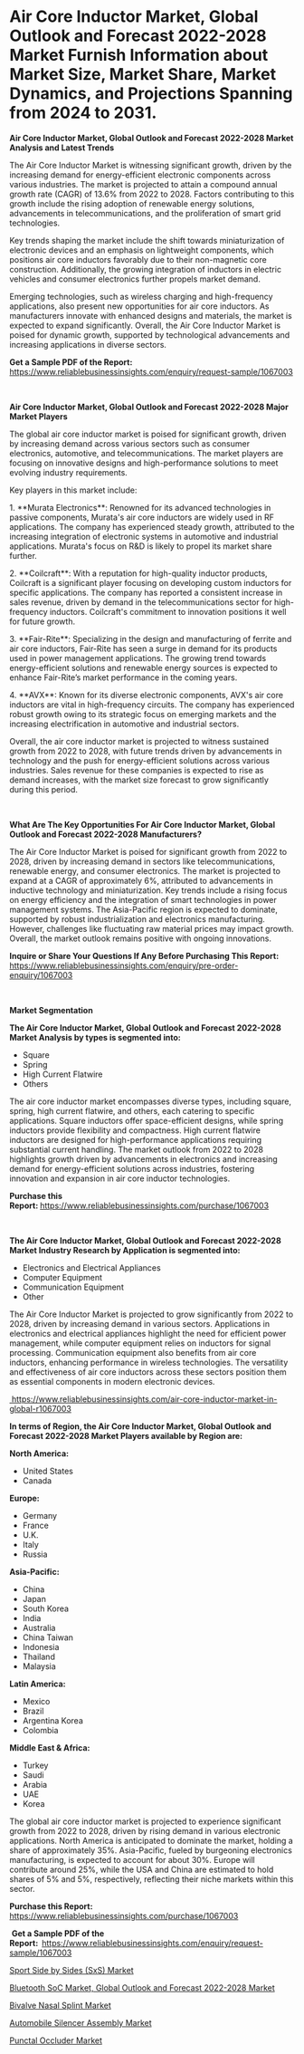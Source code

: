 <p><h1>Air Core Inductor Market, Global Outlook and Forecast 2022-2028 Market Furnish Information about Market Size, Market Share, Market Dynamics, and Projections Spanning from 2024 to 2031.</h1></p><p><strong>Air Core Inductor Market, Global Outlook and Forecast 2022-2028 Market Analysis and Latest Trends</strong></p>
<p><p>The Air Core Inductor Market is witnessing significant growth, driven by the increasing demand for energy-efficient electronic components across various industries. The market is projected to attain a compound annual growth rate (CAGR) of 13.6% from 2022 to 2028. Factors contributing to this growth include the rising adoption of renewable energy solutions, advancements in telecommunications, and the proliferation of smart grid technologies. </p><p>Key trends shaping the market include the shift towards miniaturization of electronic devices and an emphasis on lightweight components, which positions air core inductors favorably due to their non-magnetic core construction. Additionally, the growing integration of inductors in electric vehicles and consumer electronics further propels market demand. </p><p>Emerging technologies, such as wireless charging and high-frequency applications, also present new opportunities for air core inductors. As manufacturers innovate with enhanced designs and materials, the market is expected to expand significantly. Overall, the Air Core Inductor Market is poised for dynamic growth, supported by technological advancements and increasing applications in diverse sectors.</p></p>
<p><strong>Get a Sample PDF of the Report:&nbsp;</strong> <a href="https://www.reliablebusinessinsights.com/enquiry/request-sample/1067003">https://www.reliablebusinessinsights.com/enquiry/request-sample/1067003</a></p>
<p>&nbsp;</p>
<p><strong>Air Core Inductor Market, Global Outlook and Forecast 2022-2028 Major Market Players</strong></p>
<p><p>The global air core inductor market is poised for significant growth, driven by increasing demand across various sectors such as consumer electronics, automotive, and telecommunications. The market players are focusing on innovative designs and high-performance solutions to meet evolving industry requirements.</p><p>Key players in this market include:</p><p>1. **Murata Electronics**: Renowned for its advanced technologies in passive components, Murata's air core inductors are widely used in RF applications. The company has experienced steady growth, attributed to the increasing integration of electronic systems in automotive and industrial applications. Murata's focus on R&D is likely to propel its market share further.</p><p>2. **Coilcraft**: With a reputation for high-quality inductor products, Coilcraft is a significant player focusing on developing custom inductors for specific applications. The company has reported a consistent increase in sales revenue, driven by demand in the telecommunications sector for high-frequency inductors. Coilcraft's commitment to innovation positions it well for future growth.</p><p>3. **Fair-Rite**: Specializing in the design and manufacturing of ferrite and air core inductors, Fair-Rite has seen a surge in demand for its products used in power management applications. The growing trend towards energy-efficient solutions and renewable energy sources is expected to enhance Fair-Rite’s market performance in the coming years.</p><p>4. **AVX**: Known for its diverse electronic components, AVX's air core inductors are vital in high-frequency circuits. The company has experienced robust growth owing to its strategic focus on emerging markets and the increasing electrification in automotive and industrial sectors.</p><p>Overall, the air core inductor market is projected to witness sustained growth from 2022 to 2028, with future trends driven by advancements in technology and the push for energy-efficient solutions across various industries. Sales revenue for these companies is expected to rise as demand increases, with the market size forecast to grow significantly during this period.</p></p>
<p>&nbsp;</p>
<p><strong>What Are The Key Opportunities For Air Core Inductor Market, Global Outlook and Forecast 2022-2028 Manufacturers?</strong></p>
<p><p>The Air Core Inductor Market is poised for significant growth from 2022 to 2028, driven by increasing demand in sectors like telecommunications, renewable energy, and consumer electronics. The market is projected to expand at a CAGR of approximately 6%, attributed to advancements in inductive technology and miniaturization. Key trends include a rising focus on energy efficiency and the integration of smart technologies in power management systems. The Asia-Pacific region is expected to dominate, supported by robust industrialization and electronics manufacturing. However, challenges like fluctuating raw material prices may impact growth. Overall, the market outlook remains positive with ongoing innovations.</p></p>
<p><strong>Inquire or Share Your Questions If Any Before Purchasing This Report:</strong> <a href="https://www.reliablebusinessinsights.com/enquiry/pre-order-enquiry/1067003">https://www.reliablebusinessinsights.com/enquiry/pre-order-enquiry/1067003</a></p>
<p>&nbsp;</p>
<p><strong>Market Segmentation</strong></p>
<p><strong>The Air Core Inductor Market, Global Outlook and Forecast 2022-2028 Market Analysis by types is segmented into:</strong></p>
<p><ul><li>Square</li><li>Spring</li><li>High Current Flatwire</li><li>Others</li></ul></p>
<p><p>The air core inductor market encompasses diverse types, including square, spring, high current flatwire, and others, each catering to specific applications. Square inductors offer space-efficient designs, while spring inductors provide flexibility and compactness. High current flatwire inductors are designed for high-performance applications requiring substantial current handling. The market outlook from 2022 to 2028 highlights growth driven by advancements in electronics and increasing demand for energy-efficient solutions across industries, fostering innovation and expansion in air core inductor technologies.</p></p>
<p><strong>Purchase this Report:&nbsp;</strong><a href="https://www.reliablebusinessinsights.com/purchase/1067003">https://www.reliablebusinessinsights.com/purchase/1067003</a></p>
<p>&nbsp;</p>
<p><strong>The Air Core Inductor Market, Global Outlook and Forecast 2022-2028 Market Industry Research by Application is segmented into:</strong></p>
<p><ul><li>Electronics and Electrical Appliances</li><li>Computer Equipment</li><li>Communication Equipment</li><li>Other</li></ul></p>
<p><p>The Air Core Inductor Market is projected to grow significantly from 2022 to 2028, driven by increasing demand in various sectors. Applications in electronics and electrical appliances highlight the need for efficient power management, while computer equipment relies on inductors for signal processing. Communication equipment also benefits from air core inductors, enhancing performance in wireless technologies. The versatility and effectiveness of air core inductors across these sectors position them as essential components in modern electronic devices.</p></p>
<p><a href="https://www.reliablebusinessinsights.com/air-core-inductor-market-in-global-r1067003">&nbsp;https://www.reliablebusinessinsights.com/air-core-inductor-market-in-global-r1067003</a></p>
<p><strong>In terms of Region, the Air Core Inductor Market, Global Outlook and Forecast 2022-2028 Market Players available by Region are:</strong></p>
<p>
    <p> <strong> North America: </strong>
        <ul>
            <li>United States</li>
            <li>Canada</li>
        </ul>
        </p> 
    <p> <strong> Europe: </strong>
        <ul>
            <li>Germany</li>
            <li>France</li>
            <li>U.K.</li>
            <li>Italy</li>
            <li>Russia</li>
        </ul>
        </p> 
    <p> <strong> Asia-Pacific: </strong>
        <ul>
            <li>China</li>
            <li>Japan</li>
            <li>South Korea</li>
            <li>India</li>
            <li>Australia</li>
            <li>China Taiwan</li>
            <li>Indonesia</li>
            <li>Thailand</li>
            <li>Malaysia</li>
        </ul>
        </p> 
    <p> <strong> Latin America: </strong>
        <ul>
            <li>Mexico</li>
            <li>Brazil</li>
            <li>Argentina Korea</li>
            <li>Colombia</li>
        </ul>
        </p> 
    <p> <strong> Middle East & Africa: </strong>
        <ul>
            <li>Turkey</li>
            <li>Saudi</li>
            <li>Arabia</li>
            <li>UAE</li>
            <li>Korea</li>
        </ul>
    </p>
    </p>
<p><p>The global air core inductor market is projected to experience significant growth from 2022 to 2028, driven by rising demand in various electronic applications. North America is anticipated to dominate the market, holding a share of approximately 35%. Asia-Pacific, fueled by burgeoning electronics manufacturing, is expected to account for about 30%. Europe will contribute around 25%, while the USA and China are estimated to hold shares of 5% and 5%, respectively, reflecting their niche markets within this sector.</p></p>
<p><strong>Purchase this Report: </strong><a href="https://www.reliablebusinessinsights.com/purchase/1067003">https://www.reliablebusinessinsights.com/purchase/1067003</a></p>
<p>&nbsp;<strong>Get a Sample PDF of the Report:&nbsp;&nbsp;</strong><a href="https://www.reliablebusinessinsights.com/enquiry/request-sample/1067003">https://www.reliablebusinessinsights.com/enquiry/request-sample/1067003</a></p>
<p><strong></strong></p>
<p><p><a href="https://medium.com/@neilrogers69/sport-side-by-sides-sxs-market-a-global-and-regional-analysis-focus-on-end-user-product-and-69fa3a03878f">Sport Side by Sides (SxS) Market</a></p><p><a href="https://github.com/bmorecock/Market-Research-Report-List-5/blob/main/bluetooth-soc-market-global-outlook-and-forecast-2022-2028-market.md">Bluetooth SoC Market, Global Outlook and Forecast 2022-2028 Market</a></p><p><a href="https://www.linkedin.com/pulse/bivalve-nasal-splint-market-growth-outlook-from-2024-2031-pkh6e?trackingId=5blzNWHeSYu%2FpFMVAsLOVQ%3D%3D">Bivalve Nasal Splint Market</a></p><p><a href="https://medium.com/@brennakessler/automobile-silencer-assembly-market-trends-focusing-on-automobile-silencer-assembly-market-insight-71bb2575cb96">Automobile Silencer Assembly Market</a></p><p><a href="https://www.linkedin.com/pulse/punctal-occluder-market-global-insights-regional-analysis-2024-1i6se?trackingId=sEJXgpXOSrG8MrW7xhIKjA%3D%3D">Punctal Occluder Market</a></p></p>